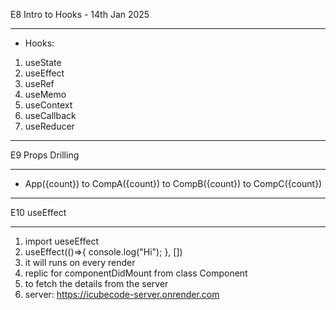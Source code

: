 E8 Intro to Hooks - 14th Jan 2025
__________________________
- Hooks:
1. useState
2. useEffect
3. useRef
4. useMemo
5. useContext
6. useCallback
7. useReducer
--------------------------
E9 Props Drilling
__________________________
- App({count}) to CompA({count}) to CompB({count}) to CompC({count})
--------------------------
E10 useEffect
__________________________
1. import ueseEffect
2. useEffect(()=>{
        console.log("Hi");
    }, [])
3. it will runs on every render
4. replic for componentDidMount from class Component
5. to fetch the details from the server
6. server: https://icubecode-server.onrender.com